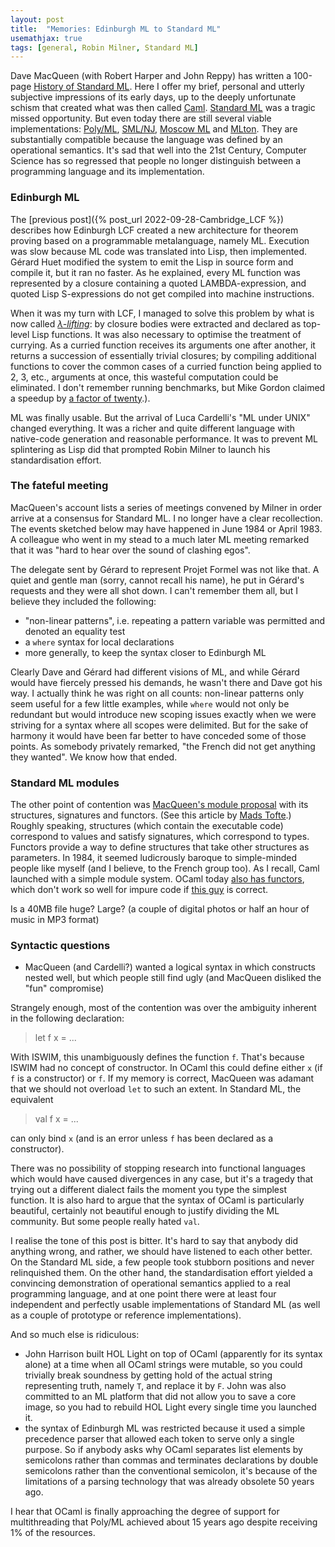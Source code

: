 ```yaml
---
layout: post
title:  "Memories: Edinburgh ML to Standard ML"
usemathjax: true 
tags: [general, Robin Milner, Standard ML]
---
```


Dave MacQueen (with Robert Harper and John Reppy) has written a 100-page [History of Standard ML](https://doi.org/10.1145/3386336).
Here I offer my brief, personal and utterly subjective impressions of its early days, 
up to the deeply unfortunate schism that created
what was then called [Caml](https://caml.inria.fr).
[Standard ML](https://cs.lmu.edu/~ray/notes/introml/) was a tragic missed opportunity.
But even today there are still several viable 
implementations: [Poly/ML](https://www.polyml.org), [SML/NJ](https://smlnj.org), 
[Moscow ML](https://mosml.org) and [MLton](http://www.mlton.org).
They are substantially compatible because the language was defined by an operational semantics.
It's sad that well into the 21st Century, Computer Science has so regressed that people no longer distinguish between 
a programming language and its implementation.

### Edinburgh ML

The [previous post]({% post_url 2022-09-28-Cambridge_LCF %})
describes how Edinburgh LCF created a new architecture for theorem proving based on a programmable metalanguage, namely ML.
Execution was slow because ML code was translated into Lisp, then implemented.
Gérard Huet modified the system to emit the Lisp in source form and compile it, but it ran no faster.
As he explained, every ML function was represented by
a closure containing a quoted LAMBDA-expression, 
and quoted Lisp S-expressions do not get compiled into machine instructions.

When it was my turn with LCF, I managed to solve this problem
by what is now called [*λ-lifting*](https://en.wikipedia.org/wiki/Lambda_lifting):
by closure bodies were extracted and declared as top-level Lisp functions.
It was also necessary to optimise the treatment of currying.
As a curried function receives its arguments one after another,
it returns a succession of essentially trivial closures;
by compiling additional functions to cover the common cases of 
a curried function being applied to 2, 3, etc., arguments at once,
this wasteful computation could be eliminated.
I don't remember running benchmarks, but Mike Gordon claimed
a speedup by [a factor of twenty](https://www.cl.cam.ac.uk/archive/mjcg/papers/HolHistory.pdf).).

ML was finally usable. But the arrival of Luca Cardelli's 
"ML under UNIX" changed everything. It was a richer and quite
different language with native-code generation and reasonable
performance. It was to prevent ML splintering as Lisp did
that prompted Robin Milner to launch his standardisation effort.

### The fateful meeting

MacQueen's account lists a series of meetings convened by Milner
in order arrive at a consensus for Standard ML.
I no longer have a clear recollection.
The events sketched below may have happened in June 1984 or April 1983.
A colleague who went in my stead to a much later ML meeting 
remarked that it was "hard to hear over the sound of clashing egos".

The delegate sent by Gérard to represent Projet Formel was not like that. A quiet and gentle man (sorry, cannot recall his name), 
he put in Gérard's requests and 
they were all shot down.
I can't remember them all, but I believe they included the following:

* "non-linear patterns", i.e. repeating a pattern variable was permitted and denoted an equality test
* a `where` syntax for local declarations
* more generally, to keep the syntax closer to Edinburgh ML

Clearly Dave and Gérard had different visions of ML, and while
Gérard would have fiercely pressed his demands, 
he wasn't there and Dave got his way.
I actually think he was right on all counts: non-linear patterns
only seem useful for a few little examples, while `where` would
not only be redundant but would introduce new scoping issues
exactly when we were striving for a syntax where all scopes
were delimited. But for the sake of harmony it would have been far
better to have conceded some of those points.
As somebody privately remarked, "the French did not get anything they wanted". We know how that ended.

### Standard ML modules

The other point of contention was [MacQueen's module proposal](https://www.researchgate.net/publication/2477673_Modules_for_Standard_ML)
with its structures, signatures and functors.
(See this article by
[Mads Tofte](https://link.springer.com/content/pdf/10.1007/3-540-61628-4_8.pdf).)
Roughly speaking, structures (which contain the executable code) correspond to values and 
satisfy signatures, which correspond to types.
Functors provide a way to define structures that take other structures as parameters.
In 1984, it seemed ludicrously baroque to simple-minded people like myself (and I believe, to the French group too).
As I recall, Caml launched with a simple module system.
OCaml today [also has functors](https://ocaml.org/docs/functors),
which don't work so well for impure code if
[this guy](https://jozefg.bitbucket.io/posts/2015-01-08-modules.html) is correct.


Is a 40MB file huge? Large? (a couple of digital photos or half an hour of music in MP3 format)

### Syntactic questions

* MacQueen (and Cardelli?) wanted a logical syntax in which constructs nested well, but which people still find ugly (and MacQueen disliked the "fun" compromise)

Strangely enough, most of the contention was over the ambiguity inherent in the following declaration:

> let f x = ...

With ISWIM, this unambiguously defines the function `f`. That's because ISWIM had no concept of constructor. In OCaml this could define either `x` (if `f` is a constructor) or `f`. If my memory is correct, MacQueen was adamant that we should not overload `let` to such an extent. In Standard ML, the equivalent

> val f x = ...

can only bind `x` (and is an error unless `f` has been declared as a constructor). 

There was no possibility of stopping research into functional languages which would have caused divergences in any case, but it's a tragedy that trying out a different dialect fails the moment you type the simplest function.
It is also hard to argue that the syntax of OCaml is particularly beautiful, certainly not beautiful enough to justify dividing the ML community.
But some people really hated `val`.

I realise the tone of this post is bitter. It's hard to say that anybody did anything wrong, and rather, we should have listened to each other better. On the Standard ML side, a few people took stubborn positions and never relinquished them. On the other hand, the standardisation effort yielded a convincing demonstration of operational semantics applied to a real programming language, and at one point there were at least four independent and perfectly usable implementations of Standard ML (as well as a couple of prototype or reference implementations).


And so much else is ridiculous:

* John Harrison built HOL Light on top of OCaml (apparently for its syntax alone) at a time when all OCaml strings were mutable, so you could trivially break soundness by getting hold of the actual string representing truth, namely `T`, and replace it by `F`. John was also committed to an ML platform that did not allow you to save a core image, so you had to rebuild HOL Light every single time you launched it.
* the syntax of Edinburgh ML was restricted because it used a simple precedence parser that allowed each token to serve only a single purpose. So if anybody asks why OCaml separates list elements by semicolons rather than commas and terminates declarations by double semicolons rather than the conventional semicolon, it's because of the limitations of a parsing technology that was already obsolete 50 years ago.

I hear that OCaml is finally approaching the degree of
support for multithreading that Poly/ML achieved about 
15 years ago despite receiving 1% of the resources.
